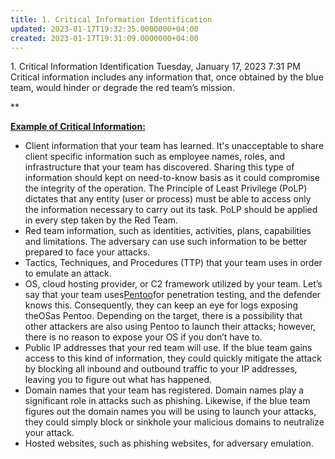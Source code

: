 ```yaml
---
title: 1. Critical Information Identification
updated: 2023-01-17T19:32:35.0000000+04:00
created: 2023-01-17T19:31:09.0000000+04:00
---
```


1\. Critical Information Identification
Tuesday, January 17, 2023
7:31 PM
Critical information includes any information that, once obtained by the blue team, would hinder or degrade the red team’s mission.

**

**<u>Example of Critical Information:</u>**

- Client information that your team has learned. It's unacceptable to share client specific information such as employee names, roles, and infrastructure that your team has discovered. Sharing this type of information should kept on need-to-know basis as it could compromise the integrity of the operation. The Principle of Least Privilege (PoLP) dictates that any entity (user or process) must be able to access only the information necessary to carry out its task. PoLP should be applied in every step taken by the Red Team.
- Red team information, such as identities, activities, plans, capabilities and limitations. The adversary can use such information to be better prepared to face your attacks.
- Tactics, Techniques, and Procedures (TTP) that your team uses in order to emulate an attack.
- OS, cloud hosting provider, or C2 framework utilized by your team. Let’s say that your team uses[Pentoo](https://pentoo.github.io/)for penetration testing, and the defender knows this. Consequently, they can keep an eye for logs exposing theOSas Pentoo. Depending on the target, there is a possibility that other attackers are also using Pentoo to launch their attacks; however, there is no reason to expose your OS if you don’t have to.
- Public IP addresses that your red team will use. If the blue team gains access to this kind of information, they could quickly mitigate the attack by blocking all inbound and outbound traffic to your IP addresses, leaving you to figure out what has happened.
- Domain names that your team has registered. Domain names play a significant role in attacks such as phishing. Likewise, if the blue team figures out the domain names you will be using to launch your attacks, they could simply block or sinkhole your malicious domains to neutralize your attack.
- Hosted websites, such as phishing websites, for adversary emulation.

